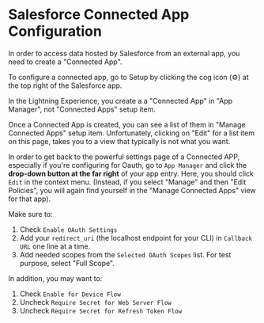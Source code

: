 # Salesforce Connected App Configuration

In order to access data hosted by Salesforce from an external app, you need to create a "Connected App".

To configure a connected app, go to Setup by clicking the cog icon (⚙️) at the top right of the Salesforce app.

In the Lightning Experience, you create a a "Connected App" in "App Manager", not "Connected Apps" setup item.

Once a Connected App is created, you can see a list of them in "Manage Connected Apps" setup item. Unfortunately, clicking on "Edit" for a list item on this page, takes you to a view that typically is not what you want.

In order to get back to the powerful settings page of a Connected APP, especially if you're configuring for Oauth, go to `App Manager` and click the **drop-down button at the far right** of your app entry. Here, you should click `Edit` in the context menu. (Instead, if you select "Manage" and then "Edit Policies", you will again find yourself in the "Manage Connected Apps" view for that app).

Make sure to:

1. Check `Enable OAuth Settings`
2. Add your `redirect_uri` (the localhost endpoint for your CLI) in `Callback URL` one line at a time.
3. Add needed scopes from the `Selected OAuth Scopes` list. For test purpose, select "Full Scope".

In addition, you may want to:

1. Check `Enable for Device Flow`
2. Uncheck `Require Secret for Web Server Flow`
3. Uncheck `Require Secret for Refresh Token Flow`
